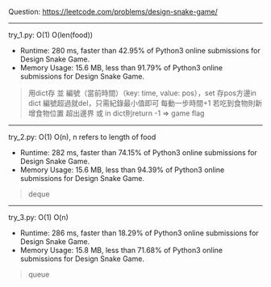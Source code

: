 Question: https://leetcode.com/problems/design-snake-game/

---

try_1.py: O(1) O(len(food))

* Runtime: 280 ms, faster than 42.95% of Python3 online submissions for Design Snake Game.
* Memory Usage: 15.6 MB, less than 91.79% of Python3 online submissions for Design Snake Game.

> 用dict存 並 編號（當前時間）（key: time, value: pos），set 存pos方邊in dict
> 編號超過就del，只需紀錄最小值即可
> 每動一步時間+1
> 若吃到食物則新增食物位置
> 超出邊界 或 in dict則return -1 => game flag

---

try_2.py: O(1) O(n), n refers to length of food

* Runtime: 282 ms, faster than 74.15% of Python3 online submissions for Design Snake Game.
* Memory Usage: 15.6 MB, less than 94.39% of Python3 online submissions for Design Snake Game.

> deque

---

try_3.py: O(1) O(n)

* Runtime: 286 ms, faster than 18.29% of Python3 online submissions for Design Snake Game.
* Memory Usage: 15.8 MB, less than 71.68% of Python3 online submissions for Design Snake Game.

> queue
